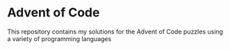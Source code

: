 # Advent of Code

This repository contains my solutions for the Advent of Code puzzles using a variety of programming languages
